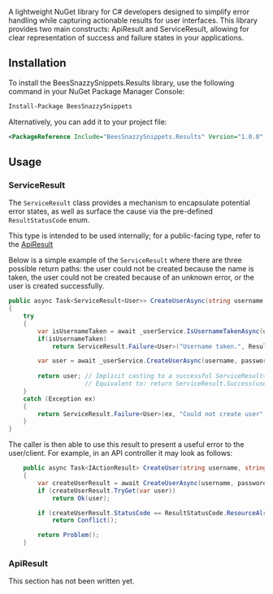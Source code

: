 A lightweight NuGet library for C# developers designed to simplify error handling while capturing actionable results for 
user interfaces. This library provides two main constructs: ApiResult and ServiceResult, allowing for clear representation 
of success and failure states in your applications.

## Installation
To install the BeesSnazzySnippets.Results library, use the following command in your NuGet Package Manager Console:

```bash
Install-Package BeesSnazzySnippets
```

Alternatively, you can add it to your project file:
```xml
<PackageReference Include="BeesSnazzySnippets.Results" Version="1.0.0" />
```


## Usage

### ServiceResult
The `ServiceResult` class provides a mechanism to encapsulate potential error states, as well as surface the cause via
the pre-defined `ResultStatusCode` enum.

This type is intended to be used internally; for a public-facing type, refer to the [ApiResult](#ApiResult)


Below is a simple example of the `ServiceResult` where there are three possible return paths: 
the user could not be created because the name is taken, the user could not be created because of an unknown error, 
or the user is created successfully.
```csharp
public async Task<ServiceResult<User>> CreateUserAsync(string username, string password)
{
    try
    {
        var isUsernameTaken = await _userService.IsUsernameTakenAsync(username);
        if(isUsernameTaken)
            return ServiceResult.Failure<User>("Username taken.", ResultStatusCode.ResourceAlreadyExists);

        var user = await _userService.CreateUserAsync(username, password);
        
        return user; // Implicit casting to a successful ServiceResult<User>
                     // Equivalent to: return ServiceResult.Success(user);
    }
    catch (Exception ex)
    {
        return ServiceResult.Failure<User>(ex, "Could not create user");
    }
}
```

The caller is then able to use this result to present a useful error to the user/client. For example, in an API controller
it may look as follows:
```csharp
    public async Task<IActionResult> CreateUser(string username, string password)
    {
        var createUserResult = await CreateUserAsync(username, password);
        if (createUserResult.TryGet(var user))
            return Ok(user);

        if (createUserResult.StatusCode == ResultStatusCode.ResourceAlreadyExists)
            return Conflict();

        return Problem();
    }
```

### ApiResult
This section has not been written yet.


